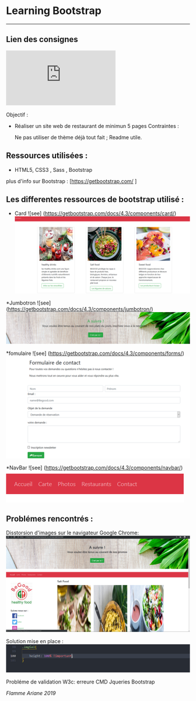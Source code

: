 # Learning Bootstrap
-----------------------------------------

## Lien des consignes
![see](https://github.com/becodeorg/CRL-Turing-3.11/blob/master/Parcours/02.4-Bootstrap/projet.md)


Objectif :
* Réaliser un site web de restaurant de minimun 5 pages
Contraintes : 

    Ne pas utiliser de thème déjà tout fait ;
    Readme utile.


## Ressources utilisées :

+ HTML5, CSS3 , Sass , Bootstrap 



plus d'info sur Bootstrap  : [https://getbootstrap.com/ ]

## Les differentes ressources de bootstrap utilisé :


* Card ![see] (https://getbootstrap.com/docs/4.3/components/card/)
![](https://raw.githubusercontent.com/flammeariane/Restaurant-css/master/Assets/img/img_Readme/Capture6.PNG)  

*Jumbotron  ![see] (https://getbootstrap.com/docs/4.3/components/jumbotron/)
![](https://raw.githubusercontent.com/flammeariane/Restaurant-css/master/Assets/img/img_Readme/Capture4.PNG)

*fomulaire  ![see] (https://getbootstrap.com/docs/4.3/components/forms/)
![](https://raw.githubusercontent.com/flammeariane/Restaurant-css/master/Assets/img/img_Readme/Capture7.PNG)

*NavBar  ![see] (https://getbootstrap.com/docs/4.3/components/navbar/)
![](https://raw.githubusercontent.com/flammeariane/Restaurant-css/master/Assets/img/img_Readme/Capture5.PNG)




## Problémes rencontrés : 

Disstorsion d'images sur le navigateur Google Chrome:
![](https://raw.githubusercontent.com/flammeariane/Restaurant-css/master/Assets/img/img_Readme/Capture2.PNG)

Solution mise en place :
![](https://raw.githubusercontent.com/flammeariane/Restaurant-css/master/Assets/img/img_Readme/Capture1.PNG)

Probléme de validation W3c:
erreure CMD Jqueries Bootstrap

*Flamme Ariane 2019*
